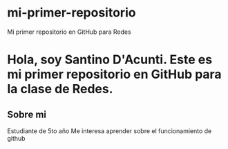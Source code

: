 # mi-primer-repositorio
Mi primer repositorio en GitHub para Redes

# Hola, soy Santino D'Acunti. Este es mi primer repositorio en GitHub para la clase de Redes. 

## Sobre mi
Estudiante de 5to año 
Me interesa aprender sobre el funcionamiento de github
